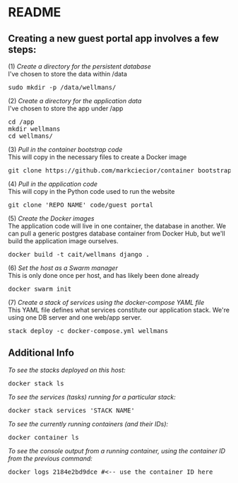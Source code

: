 <h1>README</h1>

<h2>Creating a new guest portal app involves a few steps:</h2>

(1) <i>Create a directory for the persistent database</i><br/>
I've chosen to store the data within /data
<pre>sudo mkdir -p /data/wellmans/</pre>

(2) <i>Create a directory for the application data</i><br/>
I've chosen to store the app under /app
<pre>cd /app
mkdir wellmans
cd wellmans/
</pre>

(3) <i>Pull in the container bootstrap code</i><br/>
This will copy in the necessary files to create a Docker image
<pre>git clone https://github.com/markciecior/container_bootstrap.git .</pre>

(4) <i>Pull in the application code</i><br/>
This will copy in the Python code used to run the website
<pre>git clone 'REPO_NAME' code/guest_portal</pre>

(5) <i>Create the Docker images</i><br/>
The application code will live in one container, the database in another.  We can pull a generic postgres database container from Docker Hub, but we'll build the application image ourselves.
<pre>docker build -t cait/wellmans_django .</pre>

(6) <i>Set the host as a Swarm manager</i><br/>
This is only done once per host, and has likely been done already
<pre>docker swarm init</pre>

(7) <i>Create a stack of services using the docker-compose YAML file</i><br/>
This YAML file defines what services constitute our application stack.  We're using one DB server and one web/app server.
<pre>stack deploy -c docker-compose.yml wellmans</pre>

<h2>Additional Info</h2>

<i>To see the stacks deployed on this host:</i>
<pre>docker stack ls</pre>

<i>To see the services (tasks) running for a particular stack:</i>
<pre>docker stack services 'STACK_NAME'</pre>

<i>To see the currently running containers (and their IDs):</i>
<pre>docker container ls</pre>

<i>To see the console output from a running container, using the container ID from the previous command:</i>
<pre>docker logs 2184e2bd9dce #<-- use the container ID here</pre>
